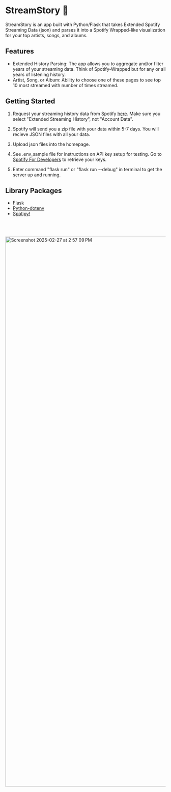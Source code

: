 

<h1 class="heading-element" dir="auto">StreamStory 🔮</h1>



StreamStory is an app built with Python/Flask that takes Extended Spotify Streaming Data (json) and parses it into a Spotify Wrapped-like visualization for your top artists, songs, and albums. 

<h2 class="heading-element" dir="auto">Features</h2>

* Extended History Parsing: The app allows you to aggregate and/or filter years of your streaming data. Think of Spotify-Wrapped but for any or all years of listening history.
* Artist, Song, or Album: Ability to choose one of these pages to see top 10 most streamed with number of times streamed. 

<h2 class="heading-element" dir="auto">Getting Started</h2>

1) Request your streaming history data from Spotify <a href="https://www.spotify.com/us/account/privacy/#_=" target="_blank">here</a>. Make sure you select "Extended Streaming History", not "Account Data".

2) Spotify will send you a zip file with your data within 5-7 days. You will recieve JSON files with all your data.

3) Upload json files into the homepage. 

4) See .env_sample file for instructions on API key setup for testing. Go to <a href="https://developer.spotify.com/" target="_bank">Spotify For Developers</a> to retrieve your keys. 

5) Enter command "flask run" or "flask run --debug" in terminal to get the server up and running. 

## Library Packages

* [Flask](https://flask.palletsprojects.com/en/3.0.x/)
* [Python-dotenv](https://pypi.org/project/python-dotenv/)
* [Spotipy!](https://spotipy.readthedocs.io/en/2.22.1/)

##

  
<br>
<br>
<img width="1728" alt="Screenshot 2025-02-27 at 2 57 09 PM" src="https://github.com/user-attachments/assets/96c7aa37-7c41-497c-b818-3cfe749e70f2" />









